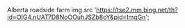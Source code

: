 Alberta roadside farm
img.src 'https://tse2.mm.bing.net/th?id=OIG4.nUAT7D8NoOOuhJSZb8oY&pid=ImgGn';
